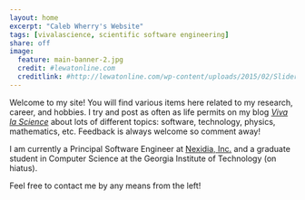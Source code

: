```yaml
---
layout: home
excerpt: "Caleb Wherry's Website"
tags: [vivalascience, scientific software engineering]
share: off
image:
  feature: main-banner-2.jpg
  credit: #lewatonline.com
  creditlink: #http://lewatonline.com/wp-content/uploads/2015/02/Slider-Final1-1900x500.jpg
---
```


Welcome to my site! You will find various items here related to my research, career, and hobbies. I try and post as often as life permits on my blog [*Viva la Science*](blog) about lots of different topics: software, technology, physics, mathematics, etc. Feedback is always welcome so comment away!

I am currently a Principal Software Engineer at [Nexidia, Inc.](http://www.nexidia.com) and a graduate student in Computer Science at the Georgia Institute of Technology (on hiatus).

Feel free to contact me by any means from the left!
